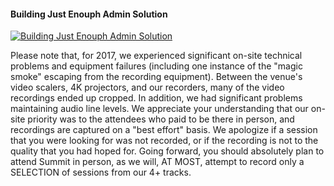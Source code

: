﻿#### Building Just Enouph Admin Solution

[![Building Just Enouph Admin Solution](https://i2.ytimg.com/vi/-SMJkoPbpi4/hqdefault.jpg "Building Just Enouph Admin Solution")](https://www.youtube.com/watch?v=-SMJkoPbpi4)

Please note that, for 2017, we experienced significant on-site technical problems and equipment failures (including one instance of the "magic smoke" escaping from the recording equipment). Between the venue's video scalers, 4K projectors, and our recorders, many of the video recordings ended up cropped. In addition, we had significant problems maintaining audio line levels. We appreciate your understanding that our on-site priority was to the attendees who paid to be there in person, and recordings are captured on a "best effort" basis. We apologize if a session that you were looking for was not recorded, or if the recording is not to the quality that you had hoped for. Going forward, you should absolutely plan to attend Summit in person, as we will, AT MOST, attempt to record only a SELECTION of sessions from our 4+ tracks.


